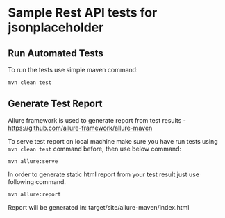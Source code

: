 # Sample Rest API tests for jsonplaceholder

## Run Automated Tests
To run the tests use simple maven command:  
```  
mvn clean test  
```  
  
## Generate Test Report  
Allure framework is used to generate report from test results - https://github.com/allure-framework/allure-maven  

To serve test report on local machine make sure you have run tests using `mvn clean test` command before, then use below command:  
```  
mvn allure:serve  
```  

In order to generate static html report from your test result just use following command.  
```  
mvn allure:report  
```
Report will be generated in: target/site/allure-maven/index.html
